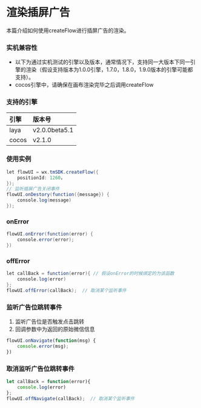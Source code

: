 # 渲染插屏广告

本篇介绍如何使用createFlow进行插屏广告的渲染。

### **实机兼容性**

* 以下为通过实机测试的引擎以及版本，通常情况下，支持同一大版本下同一引擎的渲染（假设支持版本为1.0.0引擎，1.7.0，1.8.0，1.9.0版本的引擎可能都支持）。
* cocos引擎中，请确保在画布渲染完毕之后调用createFlow

### 支持的引擎

| 引擎 | 版本号 |
| :--- | :--- |
| laya | v2.0.0beta5.1 |
| cocos | v2.1.0 |

### **使用实例**

```java
let flowUI = wx.tmSDK.createFlow({
    positionId: 1260，
});
// 监听插屏广告关闭事件
flowUI.onDestory(function({message}) {
    console.log(message)
});
```

### **onError**

```java
flowUI.onError(function(error) {
    console.error(error);
})
```

### **offError**

```java
let callBack = function(error){ // 假设onError的时候绑定的为该函数
    console.log(error)
};
flowUI.offError(callBack);  // 取消某个监听事件
```



### **监听广告位跳转事件**
1. 监听广告位是否触发点击跳转
2. 回调参数中为返回的原始微信信息
```javascript
flowUI.onNavigate(function(msg) {
    console.error(msg);
})
```

### **取消监听广告位跳转事件**

```javascript
let callBack = function(error){
    console.log(error)
};
flowUI.offNavigate(callBack);  // 取消某个监听事件
```
